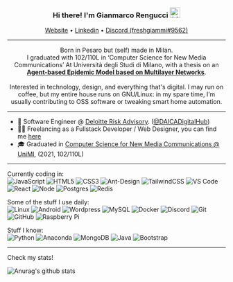 
<h3 align="center">Hi there! I'm Gianmarco Rengucci <img src="https://user-images.githubusercontent.com/1303154/88677602-1635ba80-d120-11ea-84d8-d263ba5fc3c0.gif" width="24" alt="hi">
</h3>
<p align="center">
  <a href="https://freshgiammi.github.io">Website</a> •
  <a href="https://www.linkedin.com/in/gianmarco-rengucci/">Linkedin</a> •
    <a href="https://discordapp.com/users/391674437696618497/">Discord (freshgiammi#9562)</a>
</p>

---
<p align="center">
Born in Pesaro but (self) made in Milan.<br>
I graduated with 102/110L in ‘Computer Science for New Media Communications’ At Università degli Studi di Milano, with a thesis on an  <a href="https://github.com/freshgiammi/tesi"><b>Agent-based Epidemic Model based on Multilayer Networks</b></a>.<br><br>
Interested in technology, design, and everything that's digital. 
I may run on coffee, but my entire house runs on GNU/Linux: in my spare time, I’m usually contributing to OSS software or tweaking smart home automation. 
</p>

---
- 💼 Software Engineer @ <a href="https://www2.deloitte.com/it/it/services/risk.html">Deloitte Risk Advisory</a>. (<a href="https://github.com/DAICADigitalHub">@DAICADigitalHub</a>)<br>
- 👨‍💻 Freelancing as a Fullstack Developer / Web Designer, you can find me <a href="https://freshgiammi.github.io">here</a><br>
- 🎓 Graduated in <a href="https://www.unimi.it/en/education/computer-science-new-media-communications">Computer Science for New Media Communications @ UniMI</a>, (2021, 102/110L)
---
Currently coding in: <br>
![JavaScript](https://img.shields.io/badge/-JavaScript-black?style=flat-square&logo=javascript)
![HTML5](https://img.shields.io/badge/-HTML5-E34F26?style=flat-square&logo=html5&logoColor=white)
![CSS3](https://img.shields.io/badge/-CSS3-1572B6?style=flat-square&logo=css3)
![Ant-Design](https://img.shields.io/badge/-AntDesign-%230170FE?style=flat-square&logo=ant-design&logoColor=white)
![TailwindCSS](https://img.shields.io/badge/tailwindcss-%2338B2AC.svg?style=flat-square&logo=tailwind-css&logoColor=white)
![VS Code](https://img.shields.io/badge/-VS%20Code-007ACC?style=flat-square&logo=visual-studio-code)
![React](https://img.shields.io/badge/-React-black?style=flat-square&logo=react&logoColor=61DAFB)
![Node](https://img.shields.io/badge/-Node.js-339933?style=flat-square&logo=node.js&logoColor=white)
![Postgres](https://img.shields.io/badge/postgres-%23316192.svg?style=flat-square&logo=postgresql&logoColor=white)
![Redis](https://img.shields.io/badge/redis-%23DD0031.svg?style=flat-square&logo=redis&logoColor=white)

Some of the stuff I use daily: <br>
![Linux](https://img.shields.io/badge/-Linux-FCC624?style=flat-square&logo=linux&logoColor=black)
![Android](https://img.shields.io/badge/Android-05150C?style=flat-square&logo=android)
![Wordpress](https://img.shields.io/badge/-Wordpress-blue?style=flat-square&logo=wordpress)
![MySQL](https://img.shields.io/badge/-MySQL-black?style=flat-square&logo=mysql&logoColor=white)
![Docker](https://img.shields.io/badge/-Docker-0db7ed?style=flat-square&logo=docker&logoColor=white)
![Discord](https://img.shields.io/badge/Discord-7289da?style=flat-square&logo=discord&logoColor=white)
![Git](https://img.shields.io/badge/-Git-f34f29?style=flat-square&logo=git&logoColor=white)
![GitHub](https://img.shields.io/badge/-GitHub-181717?style=flat-square&logo=github)
![Raspberry Pi](https://img.shields.io/badge/-Raspberry%20Pi-C51A4A?style=flat-square&logo=Raspberry-Pi)

Stuff I know: <br>
![Python](https://img.shields.io/badge/-Python-3776AB?style=flat-square&logo=Python&logoColor=white)
![Anaconda](https://img.shields.io/badge/-Anaconda-black?style=flat-square&logo=Anaconda)
![MongoDB](https://img.shields.io/badge/-MongoDB-black?style=flat-square&logo=mongodb)
![Java](https://img.shields.io/badge/-Java-orange?style=flat-square&logo=Java&logoColor=white)
![Bootstrap](https://img.shields.io/badge/-Bootstrap-563D7C?style=flat-square&logo=bootstrap)

---
Check my stats!

![Anurag's github stats](https://github-readme-stats.vercel.app/api?username=freshgiammi&count_private=true&show_icons=true&hide_border=true&include_all_commits=true&hide=issues,contribs)
<!--
[![Top Langs](https://github-readme-stats.vercel.app/api/top-langs/?username=freshgiammi&exclude_repo=android_hardware_qcom_camera,android_kernel_oneplus_msm8974,android_device_oneplus_bacon,gnome-shell-wsmatrix,mostritascabili_js&hide_border=true&langs_count=10&layout=compact)](https://github.com/anuraghazra/github-readme-stats)
-->
<!--
**freshgiammi/freshgiammi** is a ✨ _special_ ✨ repository because its `README.md` (this file) appears on your GitHub profile.

Here are some ideas to get you started:

- 🔭 I’m currently working on ...
- 🌱 I’m currently learning ...
- 👯 I’m looking to collaborate on ...
- 🤔 I’m looking for help with ...
- 💬 Ask me about ...
- 📫 How to reach me: ...
- 😄 Pronouns: ...
- ⚡ Fun fact: ...
-->
